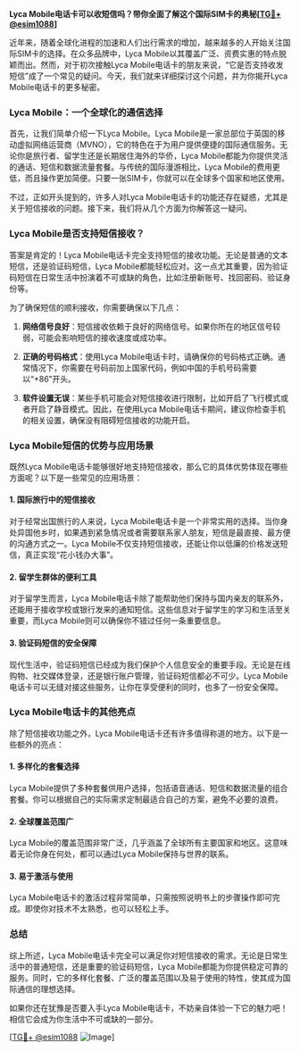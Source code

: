 **Lyca Mobile电话卡可以收短信吗？带你全面了解这个国际SIM卡的奥秘[[TG💪+ @esim1088](https://t.me/s/esim1088)]**

近年来，随着全球化进程的加速和人们出行需求的增加，越来越多的人开始关注国际SIM卡的选择。在众多品牌中，Lyca Mobile以其覆盖广泛、资费实惠的特点脱颖而出。然而，对于初次接触Lyca Mobile电话卡的朋友来说，“它是否支持收发短信”成了一个常见的疑问。今天，我们就来详细探讨这个问题，并为你揭开Lyca Mobile电话卡的更多秘密。

### Lyca Mobile：一个全球化的通信选择

首先，让我们简单介绍一下Lyca Mobile。Lyca Mobile是一家总部位于英国的移动虚拟网络运营商（MVNO），它的特色在于为用户提供便捷的国际通信服务。无论你是旅行者、留学生还是长期居住海外的华侨，Lyca Mobile都能为你提供灵活的通话、短信和数据流量套餐。与传统的国际漫游相比，Lyca Mobile的费用更低，而且操作更加简便。只要一张SIM卡，你就可以在全球多个国家和地区使用。

不过，正如开头提到的，许多人对Lyca Mobile电话卡的功能还存在疑惑，尤其是关于短信接收的问题。接下来，我们将从几个方面为你解答这一疑问。

### Lyca Mobile是否支持短信接收？

答案是肯定的！Lyca Mobile电话卡完全支持短信的接收功能。无论是普通的文本短信，还是验证码短信，Lyca Mobile都能轻松应对。这一点尤其重要，因为验证码短信在日常生活中扮演着不可或缺的角色，比如注册新账号、找回密码、验证身份等。

为了确保短信的顺利接收，你需要确保以下几点：

1. **网络信号良好**：短信接收依赖于良好的网络信号。如果你所在的地区信号较弱，可能会影响短信的接收速度或成功率。
   
2. **正确的号码格式**：使用Lyca Mobile电话卡时，请确保你的号码格式正确。通常情况下，你需要在号码前加上国家代码，例如中国的手机号码需要以“+86”开头。

3. **软件设置无误**：某些手机可能会对短信接收进行限制，比如开启了飞行模式或者开启了静音模式。因此，在使用Lyca Mobile电话卡期间，建议你检查手机的相关设置，确保没有阻碍短信接收的功能开启。

### Lyca Mobile短信的优势与应用场景

既然Lyca Mobile电话卡能够很好地支持短信接收，那么它的具体优势体现在哪些方面呢？以下是一些常见的应用场景：

#### 1. 国际旅行中的短信接收
对于经常出国旅行的人来说，Lyca Mobile电话卡是一个非常实用的选择。当你身处异国他乡时，如果遇到紧急情况或者需要联系家人朋友，短信是最直接、最方便的沟通方式之一。Lyca Mobile不仅支持短信接收，还能让你以低廉的价格发送短信，真正实现“花小钱办大事”。

#### 2. 留学生群体的便利工具
对于留学生而言，Lyca Mobile电话卡除了能帮助他们保持与国内亲友的联系外，还能用于接收学校或银行发来的通知短信。这些信息对于留学生的学习和生活至关重要，而Lyca Mobile则可以确保你不错过任何一条重要信息。

#### 3. 验证码短信的安全保障
现代生活中，验证码短信已经成为我们保护个人信息安全的重要手段。无论是在线购物、社交媒体登录，还是银行账户管理，验证码短信都必不可少。Lyca Mobile电话卡可以无缝对接这些服务，让你在享受便利的同时，也多了一份安全保障。

### Lyca Mobile电话卡的其他亮点

除了短信接收功能之外，Lyca Mobile电话卡还有许多值得称道的地方。以下是一些额外的亮点：

#### 1. 多样化的套餐选择
Lyca Mobile提供了多种套餐供用户选择，包括语音通话、短信和数据流量的组合套餐。你可以根据自己的实际需求定制最适合自己的方案，避免不必要的浪费。

#### 2. 全球覆盖范围广
Lyca Mobile的覆盖范围非常广泛，几乎涵盖了全球所有主要国家和地区。这意味着无论你身在何处，都可以通过Lyca Mobile保持与世界的联系。

#### 3. 易于激活与使用
Lyca Mobile电话卡的激活过程非常简单，只需按照说明书上的步骤操作即可完成。即使你对技术不太熟悉，也可以轻松上手。

### 总结

综上所述，Lyca Mobile电话卡完全可以满足你对短信接收的需求。无论是日常生活中的普通短信，还是重要的验证码短信，Lyca Mobile都能为你提供稳定可靠的服务。同时，它的多样化套餐、广泛的覆盖范围以及易于使用的特性，使其成为国际通信的理想选择。

如果你还在犹豫是否要入手Lyca Mobile电话卡，不妨亲自体验一下它的魅力吧！相信它会成为你生活中不可或缺的一部分。

[[TG💪+ @esim1088](https://t.me/s/esim1088) ![Image](https://i.postimg.cc/4NQfJmqS/Snipaste-2025-05-13-00-14-12.png)]